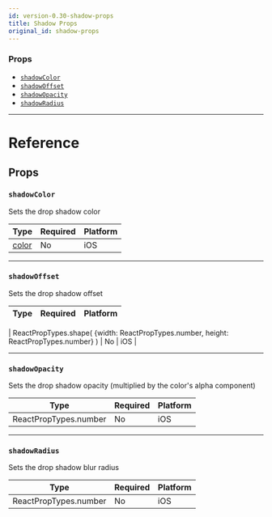 ```yaml
---
id: version-0.30-shadow-props
title: Shadow Props
original_id: shadow-props
---
```


### Props

- [`shadowColor`](shadow-props.md#shadowcolor)
- [`shadowOffset`](shadow-props.md#shadowoffset)
- [`shadowOpacity`](shadow-props.md#shadowopacity)
- [`shadowRadius`](shadow-props.md#shadowradius)

---

# Reference

## Props

### `shadowColor`

Sets the drop shadow color

| Type               | Required | Platform |
| ------------------ | -------- | -------- |
| [color](colors.md) | No       | iOS      |

---

### `shadowOffset`

Sets the drop shadow offset

| Type | Required | Platform |
| ---- | -------- | -------- |


| ReactPropTypes.shape( {width: ReactPropTypes.number, height: ReactPropTypes.number} ) | No | iOS |

---

### `shadowOpacity`

Sets the drop shadow opacity (multiplied by the color's alpha component)

| Type                  | Required | Platform |
| --------------------- | -------- | -------- |
| ReactPropTypes.number | No       | iOS      |

---

### `shadowRadius`

Sets the drop shadow blur radius

| Type                  | Required | Platform |
| --------------------- | -------- | -------- |
| ReactPropTypes.number | No       | iOS      |
